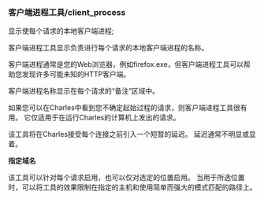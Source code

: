 ### 客户端进程工具/client_process

显示使每个请求的本地客户端进程;

客户端进程工具显示负责进行每个请求的本地客户端进程的名称。

客户端进程通常是您的Web浏览器，例如firefox.exe，但客户端进程工具可以帮助您发现许多可能未知的HTTP客户端。

客户端进程名称显示在每个请求的“备注”区域中。

如果您可以在Charles中看到您不确定起始过程的请求，则客户端进程工具很有用。 它仅适用于在运行Charles的计算机上发出的请求。

该工具将在Charles接受每个连接之前引入一个短暂的延迟。 延迟通常不明显或显着。

**指定域名**

该工具可以针对每个请求启用，也可以仅对选定的位置启用。 当用于所选位置时，可以将工具的效果限制在指定的主机和使用简单而强大的模式匹配的路径上。